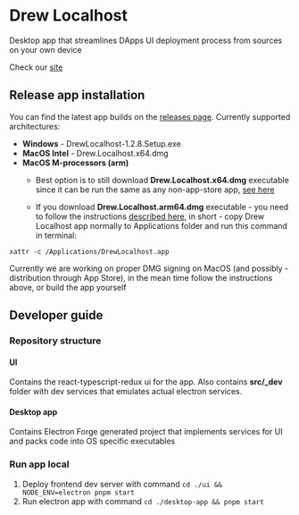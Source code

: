 # Drew Localhost

Desktop app that streamlines DApps UI deployment process from sources on your own device

Check our [site](https://localhost.drewpackages.com/)

## Release app installation

 You can find the latest app builds on the [releases page](https://github.com/DrewPackages/localhost/releases). Currently supported architectures:

* **Windows** - DrewLocalhost-1.2.8.Setup.exe
* **MacOS Intel** - Drew.Localhost.x64.dmg
* **MacOS M-processors (arm)**
  * Best option is to still download **Drew.Localhost.x64.dmg** executable since it can be run the same as any non-app-store app, [see here](https://support.apple.com/guide/mac-help/open-a-mac-app-from-an-unknown-developer-mh40616/mac)

  * If you download **Drew.Localhost.arm64.dmg** executable - you need to follow the instructions [described here](https://discussions.apple.com/thread/253714860?answerId=257037956022&sortBy=rank#257037956022), in short - copy Drew Localhost app normally to Applications folder and run this command in terminal:
 ```
 xattr -c /Applications/DrewLocalhost.app
 ```

 Currently we are working on proper DMG signing on MacOS (and possibly - distribution through App Store), in the mean time follow the instructions above, or build the app yourself

## Developer guide

### Repository structure

#### UI

Contains the react-typescript-redux ui for the app. Also contains **src/\_dev** folder with dev services that emulates actual electron services.

#### Desktop app

Contains Electron Forge generated project that implements services for UI and packs code into OS specific executables

### Run app local

1. Deploy frontend dev server with command `cd ./ui && NODE_ENV=electron pnpm start`
2. Run electron app with command `cd ./desktop-app && pnpm start`
